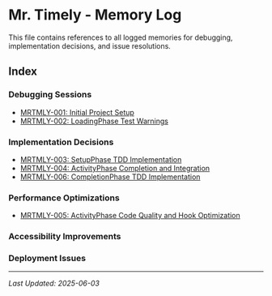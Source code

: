 # Mr. Timely - Memory Log

This file contains references to all logged memories for debugging, implementation decisions, and issue resolutions.

## Index

### Debugging Sessions
- [MRTMLY-001: Initial Project Setup](logged_memories/MRTMLY-001-initial-project-setup.md)
- [MRTMLY-002: LoadingPhase Test Warnings](logged_memories/MRTMLY-002-loading-phase-act-warnings.md)

### Implementation Decisions
- [MRTMLY-003: SetupPhase TDD Implementation](logged_memories/MRTMLY-003-setupphase-tdd-implementation.md)
- [MRTMLY-004: ActivityPhase Completion and Integration](logged_memories/MRTMLY-004-activityphase-completion-integration.md)
- [MRTMLY-006: CompletionPhase TDD Implementation](logged_memories/MRTMLY-006-completionphase-tdd-implementation.md)

### Performance Optimizations
- [MRTMLY-005: ActivityPhase Code Quality and Hook Optimization](logged_memories/MRTMLY-005-activityphase-code-quality.md)

### Accessibility Improvements

### Deployment Issues

---

*Last Updated: 2025-06-03*
